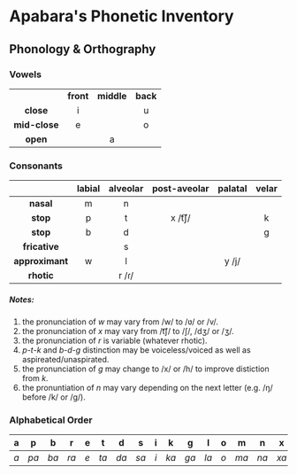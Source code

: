 # Apabara's Phonetic Inventory

## Phonology & Orthography

### Vowels

<table>
  <tr>
    <td></td>
    <td><b>front</b></td>
    <td><b>middle</b></td>
    <td><b>back</b></td>
  </tr>
  <tr>
    <td align='center'><b>close</b></td>
    <td align='center'>i</td>
    <td></td>
    <td align='center'>u</td>
  </tr>
  <tr>
    <td align='center'><b>mid-close</b></td>
    <td align='center'>e</td>
    <td></td>
    <td align='center'>o</td>
  </tr>
  <tr>
    <td align='center'><b>open</b></td>
    <td colspan="3" align='center'>a</td>
  </tr>
</table>

### Consonants

|                 | **labial** | **alveolar** | **post-aveolar** | **palatal** | **velar** |
|:---------------:|:----------:|:------------:|:----------------:|:-----------:|:---------:|
|    **nasal**    |      m     |       n      |                  |             |           |
|    **stop**     |      p     |       t      |      x /t͡ʃ/      |             |     k     |
|    **stop**     |      b     |       d      |                  |             |     g     |
|  **fricative**  |            |       s      |                  |             |           |
| **approximant** |      w     |       l      |                  |    y /j/    |           |
|    **rhotic**   |            |     r /ɾ/    |                  |             |           |

##### *Notes:*

1. the pronunciation of *w* may vary from /w/ to /ʋ/ or /v/.
2. the pronunciation of *x* may vary from /t͡ʃ/ to /ʃ/, /dʒ/ or /ʒ/.
3. the pronunciation of *r* is variable (whatever rhotic).
4. *p*-*t*-*k* and *b*-*d*-*g* distinction may be voiceless/voiced as well as aspireated/unaspirated.
5. the pronunciation of *g* may change to /x/ or /h/ to improve distiction from *k*.
6. the pronuntiation of *n* may vary depending on the next letter (e.g. /ŋ/ before /k/ or /g/).

### Alphabetical Order

| a | p  | b  | r  | e | t  | d  | s  | i | k  | g  | l  | o | m  | n  | x  | u | w  | y  |
|:-:|:--:|:--:|:--:|:-:|:--:|:--:|:--:|:-:|:--:|:--:|:--:|:-:|:--:|:--:|:--:|:-:|:--:|:--:|
|*a*|*pa*|*ba*|*ra*|*e*|*ta*|*da*|*sa*|*i*|*ka*|*ga*|*la*|*o*|*ma*|*na*|*xa*|*u*|*wa*|*ya*|